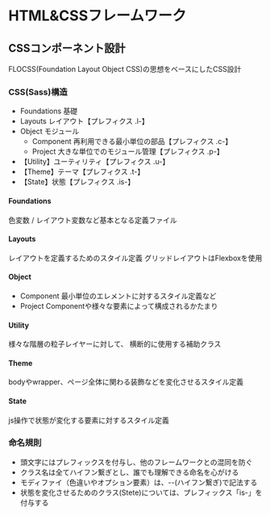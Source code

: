 # HTML&CSSフレームワーク
## CSSコンポーネント設計
FLOCSS(Foundation Layout Object CSS)の思想をベースにしたCSS設計
### CSS(Sass)構造
- Foundations 基礎
- Layouts レイアウト【プレフィクス .l-】
- Object モジュール
  - Component 再利用できる最小単位の部品【プレフィクス .c-】
  - Project 大きな単位でのモジュール管理【プレフィクス .p-】
- 【Utility】ユーティリティ【プレフィクス .u-】
- 【Theme】テーマ【プレフィクス .t-】
- 【State】状態【プレフィクス .is-】
#### Foundations
色変数 / レイアウト変数など基本となる定義ファイル
#### Layouts
レイアウトを定義するためのスタイル定義
グリッドレイアウトはFlexboxを使用
#### Object
- Component 最小単位のエレメントに対するスタイル定義など
- Project Componentや様々な要素によって構成されるかたまり
#### Utility
様々な階層の粒子レイヤーに対して、
横断的に使用する補助クラス
#### Theme
bodyやwrapper、ページ全体に関わる装飾などを変化させるスタイル定義
#### State
js操作で状態が変化する要素に対するスタイル定義
### 命名規則
- 頭文字にはプレフィックスを付与し、他のフレームワークとの混同を防ぐ
- クラス名は全てハイフン繋ぎとし、誰でも理解できる命名を心がける
- モディファイ（色違いやオプション要素）は、--(ハイフン繋ぎ)で記法する
- 状態を変化させるためのクラス(Stete)については、プレフィックス「is-」を付与する
